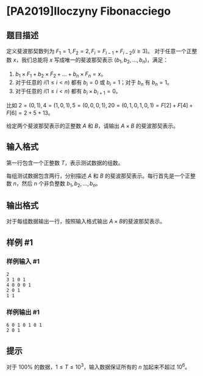 # [PA2019]Iloczyny Fibonacciego

## 题目描述

定义斐波那契数列为 $F_1=1,F_2=2,F_i=F_{i-1}+F_{i-2}(i\ge 3)$。
对于任意一个正整数 $x$，我们总能将 $x$ 写成唯一的斐波那契表示 $(b_1,b_2,...,b_n)$，满足：

1. $b_1\times F_1+b_2\times F_2+...+b_n\times F_n=x$。
2. 对于任意的 $i(1\le i<n)$ 都有 $b_i=0$ 或 $b_i=1$；对于 $b_n$ 有 $b_n=1$。
3. 对于任意的 $i(1\le i<n)$ 都有 $b_i\times b_{i+1}=0$。

比如 $2=(0,1),4=(1,0,1),5=(0,0,0,1),20=(0,1,0,1,0,1)=F[2]+F[4]+F[6]=2+5+13$。

给定两个斐波那契表示的正整数 $A$ 和 $B$，请输出 $A\times B$ 的斐波那契表示。

## 输入格式

第一行包含一个正整数 $T$，表示测试数据的组数。

每组测试数据包含两行，分别描述 $A$ 和 $B$ 的斐波那契表示。每行首先是一个正整数 $n$，然后 $n$ 个非负整数 $b_1,b_2,...,b_n$。


## 输出格式

对于每组数据输出一行，按照输入格式输出 $A\times B$的斐波那契表示。

## 样例 #1

### 样例输入 #1
```
2
3 1 0 1
4 0 0 0 1
2 0 1
1 1
```

### 样例输出 #1

```
6 0 1 0 1 0 1
2 0 1
```

## 提示

对于 $100\%$ 的数据，$1\le T\le 10^3$，输入数据保证所有的 $n$ 加起来不超过 $10^6$。
